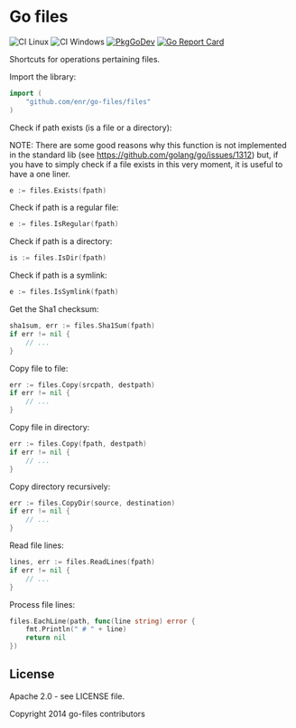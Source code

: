 Go files
========

![CI Linux](https://github.com/enr/go-files/workflows/CI%20Nix/badge.svg)
![CI Windows](https://github.com/enr/go-files/workflows/CI%20Windows/badge.svg)
[![PkgGoDev](https://pkg.go.dev/badge/github.com/enr/go-files)](https://pkg.go.dev/github.com/enr/go-files)
[![Go Report Card](https://goreportcard.com/badge/github.com/enr/go-files)](https://goreportcard.com/report/github.com/enr/go-files)

Shortcuts for operations pertaining files.

Import the library:

```Go
import (
    "github.com/enr/go-files/files"
)
```

Check if path exists (is a file or a directory):

NOTE: There are some good reasons why this function is not implemented in the standard lib (see https://github.com/golang/go/issues/1312)
but, if you have to simply check if a file exists in this very moment, it is useful to have a one liner.


```Go
e := files.Exists(fpath)
```

Check if path is a regular file:

```Go
e := files.IsRegular(fpath)
```

Check if path is a directory:

```Go
is := files.IsDir(fpath)
```

Check if path is a symlink:

```Go
e := files.IsSymlink(fpath)
```

Get the Sha1 checksum:

```Go
sha1sum, err := files.Sha1Sum(fpath)
if err != nil {
    // ...
}
```

Copy file to file:

```Go
err := files.Copy(srcpath, destpath)
if err != nil {
    // ...
}
```

Copy file in directory:

```Go
err := files.Copy(fpath, destpath)
if err != nil {
    // ...
}
```

Copy directory recursively:

```Go
err := files.CopyDir(source, destination)
if err != nil {
    // ...
}
```

Read file lines:

```Go
lines, err := files.ReadLines(fpath)
if err != nil {
    // ...
}
```

Process file lines:

```Go
files.EachLine(path, func(line string) error {
    fmt.Println(" # " + line)
    return nil
})
```


## License

Apache 2.0 - see LICENSE file.

Copyright 2014 go-files contributors
